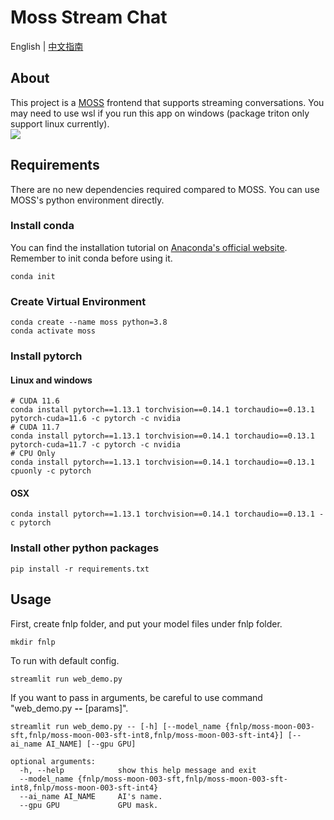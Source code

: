 # Moss Stream Chat

English | [中文指南](https://github.com/GitEventhandler/MOSS-stream-chat/blob/master/README_zh.md)

## About

This project is a [MOSS](https://github.com/OpenLMLab/MOSS) frontend that supports streaming conversations. You may need to use wsl if you run this app on windows (package triton only support linux currently).  
![](https://github.com/GitEventhandler/MOSS-stream-chat/blob/master/screenshot/moss_stream_chat.gif)

## Requirements

There are no new dependencies required compared to MOSS. You can use MOSS's python environment directly.

### Install conda

You can find the installation tutorial on [Anaconda's official website](https://www.anaconda.com/download/). Remember to
init conda before using it.

```shell
conda init
```

### Create Virtual Environment

```shell
conda create --name moss python=3.8
conda activate moss
```

### Install pytorch

#### Linux and windows

```shell
# CUDA 11.6
conda install pytorch==1.13.1 torchvision==0.14.1 torchaudio==0.13.1 pytorch-cuda=11.6 -c pytorch -c nvidia
# CUDA 11.7
conda install pytorch==1.13.1 torchvision==0.14.1 torchaudio==0.13.1 pytorch-cuda=11.7 -c pytorch -c nvidia
# CPU Only
conda install pytorch==1.13.1 torchvision==0.14.1 torchaudio==0.13.1 cpuonly -c pytorch
```

#### OSX

```shell
conda install pytorch==1.13.1 torchvision==0.14.1 torchaudio==0.13.1 -c pytorch
```

### Install other python packages

```shell
pip install -r requirements.txt
```

## Usage

First, create fnlp folder, and put your model files under fnlp folder.
```shell
mkdir fnlp
```

To run with default config.

```shell
streamlit run web_demo.py
```

If you want to pass in arguments, be careful to use command "web_demo.py **--** [params]".

```
streamlit run web_demo.py -- [-h] [--model_name {fnlp/moss-moon-003-sft,fnlp/moss-moon-003-sft-int8,fnlp/moss-moon-003-sft-int4}] [--ai_name AI_NAME] [--gpu GPU]

optional arguments:
  -h, --help            show this help message and exit
  --model_name {fnlp/moss-moon-003-sft,fnlp/moss-moon-003-sft-int8,fnlp/moss-moon-003-sft-int4}
  --ai_name AI_NAME     AI's name.
  --gpu GPU             GPU mask.
```
